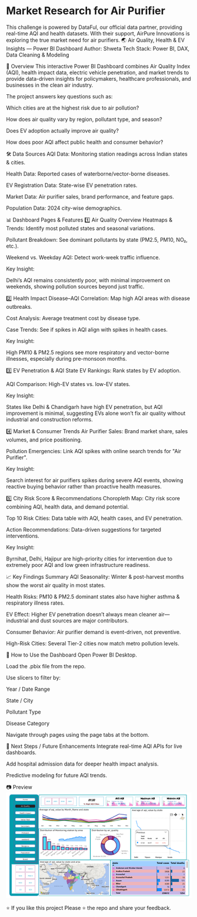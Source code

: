 # Market Research for  Air Purifier
 This challenge is powered by DataFul, our official data partner, providing real-time AQI and health datasets. With their support, AirPure Innovations is exploring the true market need for air purifiers.
🌏 Air Quality, Health & EV Insights — Power BI Dashboard
Author: Shweta
Tech Stack: Power BI, DAX, Data Cleaning & Modeling

📌 Overview
This interactive Power BI Dashboard combines Air Quality Index (AQI), health impact data, electric vehicle penetration, and market trends to provide data-driven insights for policymakers, healthcare professionals, and businesses in the clean air industry.

The project answers key questions such as:

Which cities are at the highest risk due to air pollution?

How does air quality vary by region, pollutant type, and season?

Does EV adoption actually improve air quality?

How does poor AQI affect public health and consumer behavior?

🛠 Data Sources
AQI Data: Monitoring station readings across Indian states & cities.

Health Data: Reported cases of waterborne/vector-borne diseases.

EV Registration Data: State-wise EV penetration rates.

Market Data: Air purifier sales, brand performance, and feature gaps.

Population Data: 2024 city-wise demographics.

📊 Dashboard Pages & Features
1️⃣ Air Quality Overview
Heatmaps & Trends: Identify most polluted states and seasonal variations.

Pollutant Breakdown: See dominant pollutants by state (PM2.5, PM10, NO₂, etc.).

Weekend vs. Weekday AQI: Detect work-week traffic influence.

Key Insight:

Delhi’s AQI remains consistently poor, with minimal improvement on weekends, showing pollution sources beyond just traffic.

2️⃣ Health Impact
Disease–AQI Correlation: Map high AQI areas with disease outbreaks.

Cost Analysis: Average treatment cost by disease type.

Case Trends: See if spikes in AQI align with spikes in health cases.

Key Insight:

High PM10 & PM2.5 regions see more respiratory and vector-borne illnesses, especially during pre-monsoon months.

3️⃣ EV Penetration & AQI
State EV Rankings: Rank states by EV adoption.

AQI Comparison: High-EV states vs. low-EV states.

Key Insight:

States like Delhi & Chandigarh have high EV penetration, but AQI improvement is minimal, suggesting EVs alone won’t fix air quality without industrial and construction reforms.

4️⃣ Market & Consumer Trends
Air Purifier Sales: Brand market share, sales volumes, and price positioning.

Pollution Emergencies: Link AQI spikes with online search trends for "Air Purifier".

Key Insight:

Search interest for air purifiers spikes during severe AQI events, showing reactive buying behavior rather than proactive health measures.

5️⃣ City Risk Score & Recommendations
Choropleth Map: City risk score combining AQI, health data, and demand potential.

Top 10 Risk Cities: Data table with AQI, health cases, and EV penetration.

Action Recommendations: Data-driven suggestions for targeted interventions.

Key Insight:

Byrnihat, Delhi, Hajipur are high-priority cities for intervention due to extremely poor AQI and low green infrastructure readiness.

📈 Key Findings Summary
AQI Seasonality: Winter & post-harvest months show the worst air quality in most states.

Health Risks: PM10 & PM2.5 dominant states also have higher asthma & respiratory illness rates.

EV Effect: Higher EV penetration doesn’t always mean cleaner air—industrial and dust sources are major contributors.

Consumer Behavior: Air purifier demand is event-driven, not preventive.

High-Risk Cities: Several Tier-2 cities now match metro pollution levels.

🚀 How to Use the Dashboard
Open Power BI Desktop.

Load the .pbix file from the repo.

Use slicers to filter by:

Year / Date Range

State / City

Pollutant Type

Disease Category

Navigate through pages using the page tabs at the bottom.

📌 Next Steps / Future Enhancements
Integrate real-time AQI APIs for live dashboards.

Add hospital admission data for deeper health impact analysis.

Predictive modeling for future AQI trends.

📷 Preview
![alt text](image.png)

⭐ If you like this project
Please ⭐ the repo and share your feedback.

